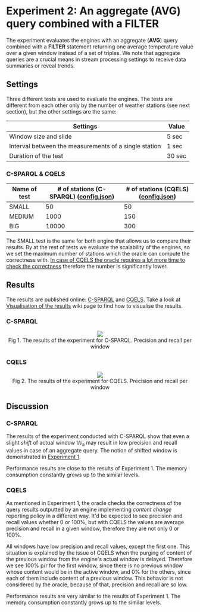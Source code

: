 # Experiment 2: An aggregate (AVG) query combined with a FILTER

The experiment evaluates the engines with an aggregate (**AVG**) query combined with a **FILTER** statement returning one average temperature value over a given window instead of a set of triples. We note that aggregate queries are a crucial means in stream processing settings to receive data summaries or reveal trends.

## Settings

Three different tests are used to evaluate the engines. The tests are different from each other only by the number of weather stations (see next section), but the other settings are the same:

Settings | Value
---------|------
Window size and slide | 5 sec
Interval between the measurements of a single station | 1 sec
Duration of the test | 30 sec

### C-SPARQL & CQELS

Name of test | # of stations (C-SPARQL) ([config.json](https://github.com/YABench/yabench-one/blob/master/Experiment_2/csparql/config.json)) | # of stations (CQELS) ([config.json](https://github.com/YABench/yabench-one/blob/master/Experiment_2/cqels/config.json))
-------------|--------------------------|----------------------
SMALL | 50 | 50
MEDIUM | 1000 | 150
BIG | 10000 | 300

The SMALL test is the same for both engine that allows us to compare their results. By at the rest of tests we evaluate the scalability of the engines, so we set the maximum number of stations which the oracle can compute the correctness with. [In case of CQELS the oracle requires a lot more time to check the correctness](TODO) therefore the number is significantly lower.

## Results

The results are published online: [C-SPARQL](https://github.com/YABench/yabench-one/tree/master/Experiment_2/csparql/results) and [CQELS](https://github.com/YABench/yabench-one/tree/master/Experiment_2/cqels/results). Take a look at [Visualisation of the results](https://github.com/YABench/yabench/wiki#visualisation-the-results) wiki page to find how to visualise the results.

### C-SPARQL

<p align="center">
    <img src="http://yabench.github.io/yabench-one/Experiment_2/csparql/ORACLE_pr.png"/>
    </br>
    Fig 1. The results of the experiment for C-SPARQL. Precision and recall per window
</p>

### CQELS

<p align="center">
    <img src="http://yabench.github.io/yabench-one/Experiment_2/cqels/ORACLE_pr.png"/>
    </br>
    Fig 2. The results of the experiment for CQELS. Precision and recall per window
</p>

## Discussion

### C-SPARQL

The results of the experiment conducted with C-SPARQL show that even a slight *shift* of actual window &#x1D54E;<sub>a</sub> may result in low precision and recall values in case of an aggregate query. The notion of shifted window is demonstrated in [Experiment 1](https://github.com/YABench/yabench-one/tree/master/Experiment_1).

Performance results are close to the results of Experiment 1. The memory consumption constantly grows up to the similar levels.

### CQELS

As mentioned in Experiment 1, the oracle checks the correctness of the query results outputted by an engine implementing *content change* reporting policy in a different way. It'd be expected to see precision and recall values whether 0 or 100%, but with CQELS the values are average precision and recall in a given window, therefore they are not only 0 or 100%.

All windows have low precision and recall values, except the first one. This situation is explained by the issue of CQELS when the purging of content of the previous window from the engine's actual window is delayed. Therefore we see 100% p/r for the first window, since there is no previous window whose content would be in the active window, and 0% for the others, since each of them include content of a previous window. This behavior is not considered by the oracle, because of that, precision and recall are so low.

Performance results are very similar to the results of Experiment 1. The memory consumption constantly grows up to the similar levels.
